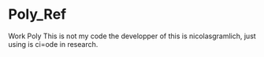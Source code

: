 # Poly_Ref
Work Poly
This is not my code the developper of this is nicolasgramlich, just using is ci=ode in research.
